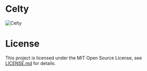 # Celty




![Celty](http://i.imgur.com/oKwH6Ho.gif)


# License
This project is licensed under the MIT Open Source License, see [LICENSE.md](LICENSE.md) for details.
